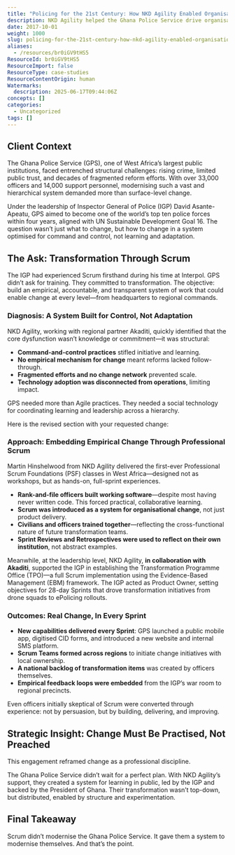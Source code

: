```yaml
---
title: "Policing for the 21st Century: How NKD Agility Enabled Organisational Change in the Ghana Police Service"
description: NKD Agility helped the Ghana Police Service drive organisational change using Scrum, enabling continuous improvement, transparency, and local ownership across all levels.
date: 2017-10-01
weight: 1000
slug: policing-for-the-21st-century-how-nkd-agility-enabled-organisational-change-in-the-ghana-police-service
aliases:
  - /resources/br0iGV9tHS5
ResourceId: br0iGV9tHS5
ResourceImport: false
ResourceType: case-studies
ResourceContentOrigin: human
Watermarks:
  description: 2025-06-17T09:44:06Z
concepts: []
categories:
  - Uncategorized
tags: []
---
```


## Client Context

The Ghana Police Service (GPS), one of West Africa’s largest public institutions, faced entrenched structural challenges: rising crime, limited public trust, and decades of fragmented reform efforts. With over 33,000 officers and 14,000 support personnel, modernising such a vast and hierarchical system demanded more than surface-level change.

Under the leadership of Inspector General of Police (IGP) David Asante-Apeatu, GPS aimed to become one of the world’s top ten police forces within four years, aligned with UN Sustainable Development Goal 16. The question wasn’t just what to change, but how to change in a system optimised for command and control, not learning and adaptation.

## The Ask: Transformation Through Scrum

The IGP had experienced Scrum firsthand during his time at Interpol. GPS didn’t ask for training. They committed to transformation. The objective: build an empirical, accountable, and transparent system of work that could enable change at every level—from headquarters to regional commands.

### Diagnosis: A System Built for Control, Not Adaptation

NKD Agility, working with regional partner Akaditi, quickly identified that the core dysfunction wasn’t knowledge or commitment—it was structural:

- **Command-and-control practices** stifled initiative and learning.
- **No empirical mechanism for change** meant reforms lacked follow-through.
- **Fragmented efforts and no change network** prevented scale.
- **Technology adoption was disconnected from operations**, limiting impact.

GPS needed more than Agile practices. They needed a social technology for coordinating learning and leadership across a hierarchy.

Here is the revised section with your requested change:

### Approach: Embedding Empirical Change Through Professional Scrum

Martin Hinshelwood from NKD Agility delivered the first-ever Professional Scrum Foundations (PSF) classes in West Africa—designed not as workshops, but as hands-on, full-sprint experiences.

- **Rank-and-file officers built working software**—despite most having never written code. This forced practical, collaborative learning.
- **Scrum was introduced as a system for organisational change**, not just product delivery.
- **Civilians and officers trained together**—reflecting the cross-functional nature of future transformation teams.
- **Sprint Reviews and Retrospectives were used to reflect on their own institution**, not abstract examples.

Meanwhile, at the leadership level, NKD Agility, **in collaboration with Akaditi**, supported the IGP in establishing the Transformation Programme Office (TPO)—a full Scrum implementation using the Evidence-Based Management (EBM) framework. The IGP acted as Product Owner, setting objectives for 28-day Sprints that drove transformation initiatives from drone squads to ePolicing rollouts.

### Outcomes: Real Change, In Every Sprint

- **New capabilities delivered every Sprint**: GPS launched a public mobile app, digitised CID forms, and introduced a new website and internal SMS platform.
- **Scrum Teams formed across regions** to initiate change initiatives with local ownership.
- **A national backlog of transformation items** was created by officers themselves.
- **Empirical feedback loops were embedded** from the IGP’s war room to regional precincts.

Even officers initially skeptical of Scrum were converted through experience: not by persuasion, but by building, delivering, and improving.

## Strategic Insight: Change Must Be Practised, Not Preached

This engagement reframed change as a professional discipline.

The Ghana Police Service didn’t wait for a perfect plan. With NKD Agility’s support, they created a system for learning in public, led by the IGP and backed by the President of Ghana. Their transformation wasn’t top-down, but distributed, enabled by structure and experimentation.

## Final Takeaway

Scrum didn’t modernise the Ghana Police Service. It gave them a system to modernise themselves. And that’s the point.
